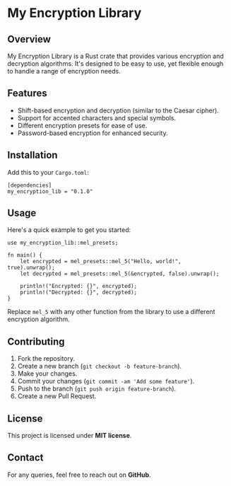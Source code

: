 # My Encryption Library

## Overview

My Encryption Library is a Rust crate that provides various encryption and decryption algorithms. It's designed to be easy to use, yet flexible enough to handle a range of encryption needs.

## Features

- Shift-based encryption and decryption (similar to the Caesar cipher).
- Support for accented characters and special symbols.
- Different encryption presets for ease of use.
- Password-based encryption for enhanced security.

## Installation

Add this to your `Cargo.toml`:

```
[dependencies]
my_encryption_lib = "0.1.0"
```

## Usage

Here's a quick example to get you started:

```
use my_encryption_lib::mel_presets;

fn main() {
    let encrypted = mel_presets::mel_5("Hello, world!", true).unwrap();
    let decrypted = mel_presets::mel_5(&encrypted, false).unwrap();

    println!("Encrypted: {}", encrypted);
    println!("Decrypted: {}", decrypted);
}
```

Replace `mel_5` with any other function from the library to use a different encryption algorithm.

## Contributing

1. Fork the repository.
2. Create a new branch (`git checkout -b feature-branch`).
3. Make your changes.
4. Commit your changes (`git commit -am 'Add some feature'`).
5. Push to the branch (`git push origin feature-branch`).
6. Create a new Pull Request.

## License

This project is licensed under **MIT license**.

## Contact

For any queries, feel free to reach out on **GitHub**.
